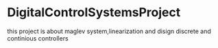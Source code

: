 # DigitalControlSystemsProject
this project is about maglev system,linearization and disign discrete and continious controllers 

